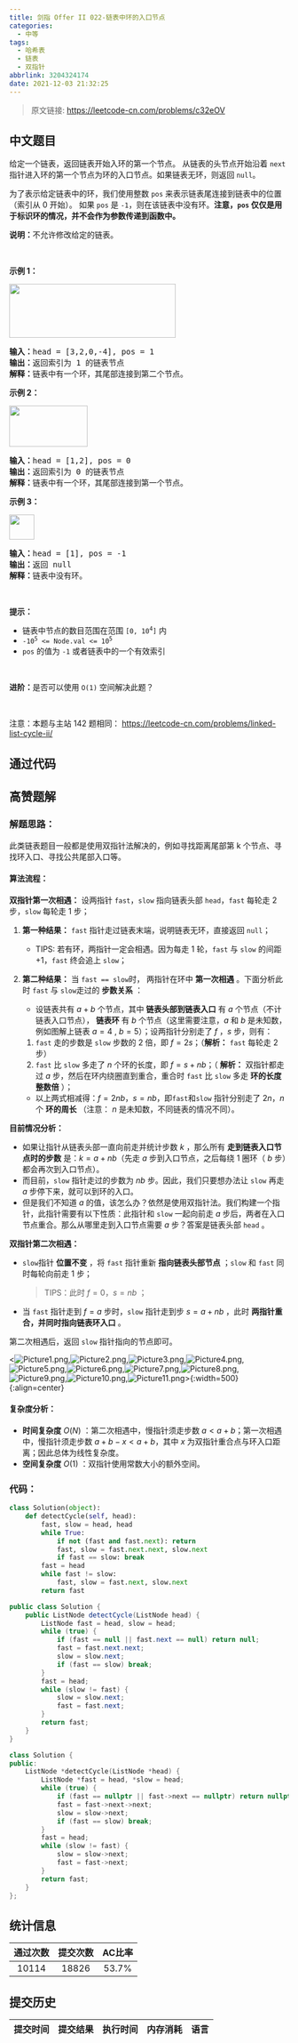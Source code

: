 ```yaml
---
title: 剑指 Offer II 022-链表中环的入口节点
categories:
  - 中等
tags:
  - 哈希表
  - 链表
  - 双指针
abbrlink: 3204324174
date: 2021-12-03 21:32:25
---
```


> 原文链接: https://leetcode-cn.com/problems/c32eOV




## 中文题目
<div><p>给定一个链表，返回链表开始入环的第一个节点。 从链表的头节点开始沿着 <code>next</code> 指针进入环的第一个节点为环的入口节点。如果链表无环，则返回&nbsp;<code>null</code>。</p>

<p>为了表示给定链表中的环，我们使用整数 <code>pos</code> 来表示链表尾连接到链表中的位置（索引从 0 开始）。 如果 <code>pos</code> 是 <code>-1</code>，则在该链表中没有环。<strong>注意，<code>pos</code> 仅仅是用于标识环的情况，并不会作为参数传递到函数中。</strong></p>

<p><strong>说明：</strong>不允许修改给定的链表。</p>

<ul>
</ul>

<p>&nbsp;</p>

<p><strong>示例 1：</strong></p>

<p><img alt="" src="https://assets.leetcode-cn.com/aliyun-lc-upload/uploads/2018/12/07/circularlinkedlist.png" style="height: 97px; width: 300px;" /></p>

<pre>
<strong>输入：</strong>head = [3,2,0,-4], pos = 1
<strong>输出：</strong>返回索引为 1 的链表节点
<strong>解释：</strong>链表中有一个环，其尾部连接到第二个节点。
</pre>

<p><strong>示例&nbsp;2：</strong></p>

<p><img alt="" src="https://assets.leetcode-cn.com/aliyun-lc-upload/uploads/2018/12/07/circularlinkedlist_test2.png" style="height: 74px; width: 141px;" /></p>

<pre>
<strong>输入：</strong>head = [1,2], pos = 0
<strong>输出：</strong>返回索引为 0 的链表节点
<strong>解释：</strong>链表中有一个环，其尾部连接到第一个节点。
</pre>

<p><strong>示例 3：</strong></p>

<p><img alt="" src="https://assets.leetcode-cn.com/aliyun-lc-upload/uploads/2018/12/07/circularlinkedlist_test3.png" style="height: 45px; width: 45px;" /></p>

<pre>
<strong>输入：</strong>head = [1], pos = -1
<strong>输出：</strong>返回 null
<strong>解释：</strong>链表中没有环。
</pre>

<p>&nbsp;</p>

<p><strong>提示：</strong></p>

<ul>
	<li>链表中节点的数目范围在范围 <code>[0, 10<sup>4</sup>]</code> 内</li>
	<li><code>-10<sup>5</sup> &lt;= Node.val &lt;= 10<sup>5</sup></code></li>
	<li><code>pos</code> 的值为 <code>-1</code> 或者链表中的一个有效索引</li>
</ul>

<p>&nbsp;</p>

<p><strong>进阶：</strong>是否可以使用 <code>O(1)</code> 空间解决此题？</p>

<p>&nbsp;</p>

<p><meta charset="UTF-8" />注意：本题与主站 142&nbsp;题相同：&nbsp;<a href="https://leetcode-cn.com/problems/linked-list-cycle-ii/">https://leetcode-cn.com/problems/linked-list-cycle-ii/</a></p>
</div>

## 通过代码
<RecoDemo>
</RecoDemo>


## 高赞题解
### 解题思路：

此类链表题目一般都是使用双指针法解决的，例如寻找距离尾部第 k 个节点、寻找环入口、寻找公共尾部入口等。

#### 算法流程：

**双指针第一次相遇：** 设两指针 `fast`，`slow` 指向链表头部 `head`，`fast` 每轮走 $2$ 步，`slow` 每轮走 $1$ 步；

1. **第一种结果：** `fast` 指针走过链表末端，说明链表无环，直接返回 `null`；

    - TIPS: 若有环，两指针一定会相遇。因为每走 $1$ 轮，`fast` 与 `slow` 的间距 $+1$，`fast` 终会追上 `slow`；

2. **第二种结果：** 当 `fast == slow`时， 两指针在环中 **第一次相遇** 。下面分析此时 `fast` 与 `slow`走过的 **步数关系** ：

    - 设链表共有 $a+b$ 个节点，其中 **链表头部到链表入口** 有 $a$ 个节点（不计链表入口节点）， **链表环** 有 $b$ 个节点（这里需要注意，$a$ 和 $b$ 是未知数，例如图解上链表 $a=4$ , $b=5$）；设两指针分别走了 $f$ ，$s$ 步，则有：

    1. `fast` 走的步数是 `slow` 步数的 $2$ 倍，即 $f = 2s$；（**解析：** `fast` 每轮走 $2$ 步）
    2. `fast` 比 `slow` 多走了 $n$ 个环的长度，即 $f = s + nb$；（ **解析：** 双指针都走过 $a$ 步，然后在环内绕圈直到重合，重合时 `fast` 比 `slow` 多走 **环的长度整数倍** ）；

    - 以上两式相减得：$f = 2nb$，$s = nb$，即`fast`和`slow` 指针分别走了 $2n$，$n$ 个 **环的周长** （注意： $n$  是未知数，不同链表的情况不同）。

**目前情况分析：** 

- 如果让指针从链表头部一直向前走并统计步数 $k$ ，那么所有 **走到链表入口节点时的步数** 是：$k = a + nb$（先走 $a$ 步到入口节点，之后每绕 $1$ 圈环（ $b$ 步）都会再次到入口节点）。
- 而目前，`slow` 指针走过的步数为 $nb$ 步。因此，我们只要想办法让 `slow` 再走  $a$  步停下来，就可以到环的入口。
- 但是我们不知道 $a$  的值，该怎么办？依然是使用双指针法。我们构建一个指针，此指针需要有以下性质：此指针和 `slow` 一起向前走 $a$ 步后，两者在入口节点重合。那么从哪里走到入口节点需要 $a$ 步？答案是链表头部 `head` 。

**双指针第二次相遇：**

- `slow`指针 **位置不变** ，将 `fast` 指针重新 **指向链表头部节点** ；`slow` 和 `fast` 同时每轮向前走 $1$ 步；

    > TIPS：此时 $f = 0$，$s = nb$ ；

- 当 `fast` 指针走到 $f = a$ 步时，`slow` 指针走到步 $s = a+nb$ ，此时 **两指针重合，并同时指向链表环入口** 。

第二次相遇后，返回 `slow` 指针指向的节点即可。

<![Picture1.png](../images/c32eOV-0.png),![Picture2.png](../images/c32eOV-1.png),![Picture3.png](../images/c32eOV-2.png),![Picture4.png](../images/c32eOV-3.png),![Picture5.png](../images/c32eOV-4.png),![Picture6.png](../images/c32eOV-5.png),![Picture7.png](../images/c32eOV-6.png),![Picture8.png](../images/c32eOV-7.png),![Picture9.png](../images/c32eOV-8.png),![Picture10.png](../images/c32eOV-9.png),![Picture11.png](../images/c32eOV-10.png)>{:width=500}
{:align=center}

#### 复杂度分析：

- **时间复杂度** $O(N)$ ：第二次相遇中，慢指针须走步数 $a < a + b$；第一次相遇中，慢指针须走步数 $a + b - x < a + b$，其中 $x$ 为双指针重合点与环入口距离；因此总体为线性复杂度。
- **空间复杂度** $O(1)$ ：双指针使用常数大小的额外空间。

### 代码：

```Python []
class Solution(object):
    def detectCycle(self, head):
        fast, slow = head, head
        while True:
            if not (fast and fast.next): return
            fast, slow = fast.next.next, slow.next
            if fast == slow: break
        fast = head
        while fast != slow:
            fast, slow = fast.next, slow.next
        return fast
```

```Java []
public class Solution {
    public ListNode detectCycle(ListNode head) {
        ListNode fast = head, slow = head;
        while (true) {
            if (fast == null || fast.next == null) return null;
            fast = fast.next.next;
            slow = slow.next;
            if (fast == slow) break;
        }
        fast = head;
        while (slow != fast) {
            slow = slow.next;
            fast = fast.next;
        }
        return fast;
    }
}
```

```C++ []
class Solution {
public:
    ListNode *detectCycle(ListNode *head) {
        ListNode *fast = head, *slow = head;
        while (true) {
            if (fast == nullptr || fast->next == nullptr) return nullptr;
            fast = fast->next->next;
            slow = slow->next;
            if (fast == slow) break;
        }
        fast = head;
        while (slow != fast) {
            slow = slow->next;
            fast = fast->next;
        }
        return fast;
    }
};
```

## 统计信息
| 通过次数 | 提交次数 | AC比率 |
| :------: | :------: | :------: |
|    10114    |    18826    |   53.7%   |

## 提交历史
| 提交时间 | 提交结果 | 执行时间 |  内存消耗  | 语言 |
| :------: | :------: | :------: | :--------: | :--------: |
